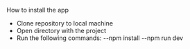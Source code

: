 How to install the app
- Clone repository to local machine
- Open directory with the project
- Run the following commands:
--npm install
--npm run dev